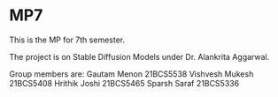# MP7
This is the MP for 7th semester. 

The project is on Stable Diffusion Models under Dr. Alankrita Aggarwal.

Group members are:
Gautam Menon 21BCS5538
Vishvesh Mukesh 21BCS5408
Hrithik Joshi 21BCS5465
Sparsh Saraf 21BCS5336
